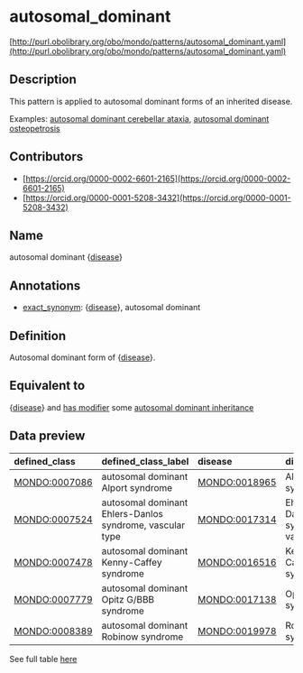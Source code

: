# autosomal_dominant 

[http://purl.obolibrary.org/obo/mondo/patterns/autosomal_dominant.yaml](http://purl.obolibrary.org/obo/mondo/patterns/autosomal_dominant.yaml)
## Description 

This pattern is applied to autosomal dominant forms of an inherited disease.

Examples: [autosomal dominant cerebellar ataxia](http://purl.obolibrary.org/obo/MONDO_0020380), [autosomal dominant osteopetrosis](http://purl.obolibrary.org/obo/MONDO_0020645)
## Contributors 
* [https://orcid.org/0000-0002-6601-2165](https://orcid.org/0000-0002-6601-2165) 
* [https://orcid.org/0000-0001-5208-3432](https://orcid.org/0000-0001-5208-3432) 
## Name 

autosomal dominant {[disease](http://purl.obolibrary.org/obo/MONDO_0000001)}

## Annotations 

* [exact_synonym](http://www.geneontology.org/formats/oboInOwl#hasExactSynonym): {[disease](http://purl.obolibrary.org/obo/MONDO_0000001)}, autosomal dominant

## Definition 

Autosomal dominant form of {[disease](http://purl.obolibrary.org/obo/MONDO_0000001)}.

## Equivalent to 

{[disease](http://purl.obolibrary.org/obo/MONDO_0000001)} and [has modifier](http://purl.obolibrary.org/obo/RO_0002573) some [autosomal dominant inheritance](http://purl.obolibrary.org/obo/HP_0000006)

## Data preview 
| defined_class                                | defined_class_label                                      | disease                                      | disease_label                         |
|:---------------------------------------------|:---------------------------------------------------------|:---------------------------------------------|:--------------------------------------|
| [MONDO:0007086](http://purl.obolibrary.org/obo/MONDO_0007086) | autosomal dominant Alport syndrome                       | [MONDO:0018965](http://purl.obolibrary.org/obo/MONDO_0018965) | Alport syndrome                       |
| [MONDO:0007524](http://purl.obolibrary.org/obo/MONDO_0007524) | autosomal dominant Ehlers-Danlos syndrome, vascular type | [MONDO:0017314](http://purl.obolibrary.org/obo/MONDO_0017314) | Ehlers-Danlos syndrome, vascular type |
| [MONDO:0007478](http://purl.obolibrary.org/obo/MONDO_0007478) | autosomal dominant Kenny-Caffey syndrome                 | [MONDO:0016516](http://purl.obolibrary.org/obo/MONDO_0016516) | Kenny-Caffey syndrome                 |
| [MONDO:0007779](http://purl.obolibrary.org/obo/MONDO_0007779) | autosomal dominant Opitz G/BBB syndrome                  | [MONDO:0017138](http://purl.obolibrary.org/obo/MONDO_0017138) | Opitz G/BBB syndrome                  |
| [MONDO:0008389](http://purl.obolibrary.org/obo/MONDO_0008389) | autosomal dominant Robinow syndrome                      | [MONDO:0019978](http://purl.obolibrary.org/obo/MONDO_0019978) | Robinow syndrome                      |

See full table [here](https://github.com/monarch-initiative/mondo/blob/master/src/patterns/data/matches/autosomal_dominant.tsv) 
